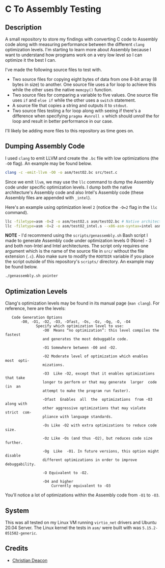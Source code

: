 # C To Assembly Testing
## Description
A small repository to store my findings with converting C code to Assembly code along with measuring performance between the different `clang` optimization levels. I'm starting to learn more about Assembly because I want to understand how programs work on a very low level so I can optimize it the best I can.

I've made the following source files to test with.

* Two source files for copying eight bytes of data from one 8-bit array (8 bytes in size) to another. One source file uses a for loop to achieve this while the other uses the native `memcpy()` function.
* Two source files for comparing a variable to five values. One source file uses `if` and `else if` while the other uses a `switch` statement.
* A source file that copies a string and outputs it to `stdout`.
* Two source files testing a for loop along with seeing if there's a difference when specifying `pragma #unroll x` which should *unroll* the for loop and result in better performance in our case.

I'll likely be adding more files to this repository as time goes on.

## Dumping Assembly Code
I used `clang` to emit LLVM and create the `.bc` file with low optimizations (the `-O0` flag). An example may be found below.

```bash
clang -c -emit-llvm -O0 -o asm/testO2.bc src/test.c
```

Since we emit `llvm`, we may use the `llc` command to dump the Assembly code under specific optimization levels. I dump both the native architecture's Assembly code and also Intel's Assembly code (these Assembly files are appended with `_intel`).

Here's an example using optimization level `2` (notice the `-O=2` flag in the `llc` command).

```bash
llc -filetype=asm -O=2 -o asm/testO2.s asm/testO2.bc # Native architecture's Assembly code.
llc -filetype=asm -O=2 -o asm/testO2_intel.s --x86-asm-syntax=intel asm/testO2.bc # Intel Assembly code.
```

**NOTE** - I'd recommend using the `scripts/genassembly.sh` Bash script I made to generate Assembly code under optimization levels 0 (None) - 3 and both non-Intel and Intel architectures. The script only requires one argument which is the name of the source file in `src/` without the file extension (`.c`). Also make sure to modify the `ROOTDIR` variable if you place the script outside of this repository's `scripts/` directory. An example may be found below.

```bash
./genassembly.sh pointer
```

## Optimization Levels
Clang's optimization levels may be found in its manual page (`man clang`). For reference, here are the levels:

```
   Code Generation Options
       -O0, -O1, -O2, -O3, -Ofast, -Os, -Oz, -Og, -O, -O4
              Specify which optimization level to use:
                 -O0  Means “no optimization”: this level compiles the fastest
                 and generates the most debuggable code.

                 -O1 Somewhere between -O0 and -O2.

                 -O2 Moderate level of optimization which enables  most  opti‐
                 mizations.

                 -O3  Like -O2, except that it enables optimizations that take
                 longer to perform or that may generate  larger  code  (in  an
                 attempt to make the program run faster).

                 -Ofast  Enables  all  the  optimizations  from -O3 along with
                 other aggressive optimizations that may violate  strict  com‐
                 pliance with language standards.

                 -Os Like -O2 with extra optimizations to reduce code size.

                 -Oz Like -Os (and thus -O2), but reduces code size further.

                 -Og  Like  -O1. In future versions, this option might disable
                 different optimizations in order to improve debuggability.

                 -O Equivalent to -O2.

                 -O4 and higher
                     Currently equivalent to -O3
```

You'll notice a lot of optimizations within the Assembly code from `-O1` to `-O3`.

## System
This was all tested on my Linux VM running `virtio_net` drivers and Ubuntu 20.04 Server. The Linux kernel the tests in `asm/` were built with was `5.15.2-051502-generic`.

## Credits
* [Christian Deacon](https://github.com/gamemann)